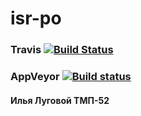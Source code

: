 # isr-po
### Travis [![Build Status](https://travis-ci.org/plmr0/isr-po.svg?branch=master)](https://travis-ci.org/plmr0/isr-po)
### AppVeyor [![Build status](https://ci.appveyor.com/api/projects/status/t0nt8895ac62wqrn?svg=true)](https://ci.appveyor.com/project/plmr0/isr-po)
#### Илья Луговой ТМП-52
